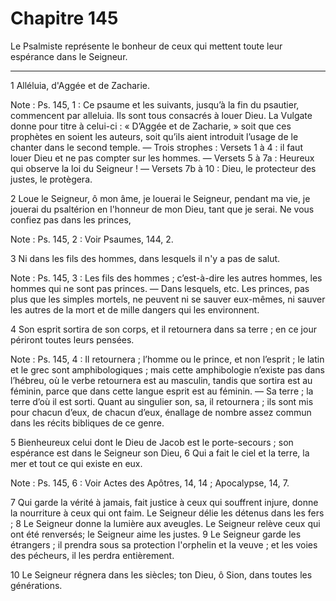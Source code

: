 # Chapitre 145

Le Psalmiste représente le bonheur de ceux qui mettent toute leur espérance dans le Seigneur.

***

1 Alléluia, d'Aggée et de Zacharie.

<span class="bible-note">Note : </span> Ps. 145, 1 : Ce psaume et les suivants, jusqu’à la fin du psautier, commencent par alleluia. Ils sont tous consacrés à louer Dieu. La Vulgate donne pour titre à celui-ci : « D’Aggée et de Zacharie, » soit que ces prophètes en soient les auteurs, soit qu’ils aient introduit l’usage de le chanter dans le second temple. ― Trois strophes : Versets 1 à 4 : il faut louer Dieu et ne pas compter sur les hommes. ― Versets 5 à 7a : Heureux qui observe la loi du Seigneur ! ― Versets 7b à 10 : Dieu, le protecteur des justes, le protègera.


2 Loue le Seigneur, ô mon âme, je louerai le Seigneur, pendant ma vie, je jouerai du psaltérion en l'honneur de mon Dieu, tant que je serai. Ne vous confiez pas dans les princes,

<span class="bible-note">Note : </span> Ps. 145, 2 : Voir Psaumes, 144, 2.


3 Ni dans les fils des hommes, dans lesquels il n'y a pas de salut.

<span class="bible-note">Note : </span> Ps. 145, 3 : Les fils des hommes ; c’est-à-dire les autres hommes, les hommes qui ne sont pas princes. ― Dans lesquels, etc. Les princes, pas plus que les simples mortels, ne peuvent ni se sauver eux-mêmes, ni sauver les autres de la mort et de mille dangers qui les environnent.

4 Son esprit sortira de son corps, et il retournera dans sa terre ; en ce jour périront toutes leurs pensées.

<span class="bible-note">Note : </span> Ps. 145, 4 : Il retournera ; l’homme ou le prince, et non l’esprit ; le latin et le grec sont amphibologiques ; mais cette amphibologie n’existe pas dans l’hébreu, où le verbe retournera est au masculin, tandis que sortira est au féminin, parce que dans cette langue esprit est au féminin. ― Sa terre ; la terre d’où il est sorti. Quant au singulier son, sa, il retournera ; ils sont mis pour chacun d’eux, de chacun d’eux, énallage de nombre assez commun dans les récits bibliques de ce genre.


5 Bienheureux celui dont le Dieu de Jacob est le porte-secours ; son espérance est dans le Seigneur son Dieu, 6 Qui a fait le ciel et la terre, la mer et tout ce qui existe en eux.

<span class="bible-note">Note : </span> Ps. 145, 6 : Voir Actes des Apôtres, 14, 14 ; Apocalypse, 14, 7.

7 Qui garde la vérité à jamais, fait justice à ceux qui souffrent injure, donne la nourriture à ceux qui ont faim. Le Seigneur délie les détenus dans les fers ; 8 Le Seigneur donne la lumière aux aveugles. Le Seigneur relève ceux qui ont été renversés; le Seigneur aime les justes. 9 Le Seigneur garde les étrangers ; il prendra sous sa protection l'orphelin et la veuve ; et les voies des pécheurs, il les perdra entièrement.


10 Le Seigneur régnera dans les siècles; ton Dieu, ô Sion, dans toutes les générations.

